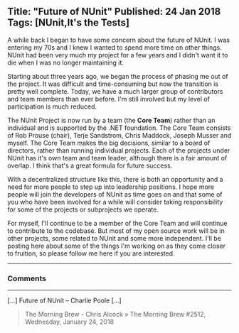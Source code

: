 Title: "Future of NUnit"
Published: 24 Jan 2018
Tags: [NUnit,It's the Tests]
---
A while back I began to have some concern about the future of NUnit. I was entering my 70s and I knew I wanted to spend more time on other things. NUnit had been very much my project for a few years and I didn't want it to die when I was no longer maintaining it.

Starting about three years ago, we began the process of phasing me out of the project. It was difficult and time-consuming but now the transition is pretty well complete. Today, we have a much larger group of contributors and team members than ever before. I'm still involved but my level of participation is much reduced.

The NUnit Project is now run by a team (the **Core Team**) rather than an individual and is supported by the .NET foundation. The Core Team consists of Rob Prouse (chair), Terje Sandstrom, Chris Maddock, Joseph Musser and myself. The Core Team makes the big decisions, similar to a board of directors, rather than running individual projects. Each of the projects under NUnit has it's own team and team leader, although there is a fair amount of overlap. I think that's a great formula for future success.

With a decentralized structure like this, there is both an opportunity and a need for more people to step up into leadership positions. I hope more people will join the developers of NUnit as time goes on and that some of you who have been involved for a while will consider taking responsibility for some of the projects or subprojects we operate.

For myself, I'll continue to be a member of the Core Team and will continue to contribute to the codebase. But most of my open source work will be in other projects, some related to NUnit and some more independent. I'll be posting here about some of the things I'm working on as they come closer to fruition, so please follow me here if you are interested.

---

### Comments

---

[&#8230;] Future of NUnit &#8211; Charlie Poole [&#8230;]
>The Morning Brew - Chris Alcock &raquo; The Morning Brew #2512, Wednesday, January 24, 2018
